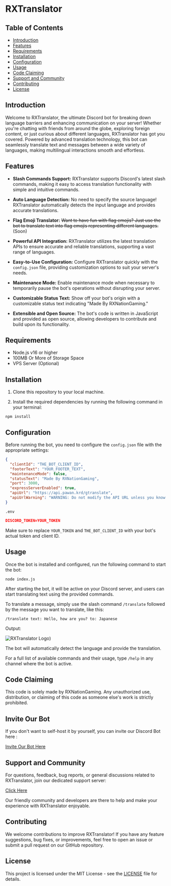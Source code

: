 # RXTranslator

## Table of Contents
- [Introduction](#introduction)
- [Features](#features)
- [Requirements](#requirements)
- [Installation](#installation)
- [Configuration](#configuration)
- [Usage](#usage)
- [Code Claiming](#code-claiming)
- [Support and Community](#support-and-community)
- [Contributing](#contributing)
- [License](#license)

## Introduction

Welcome to RXTranslator, the ultimate Discord bot for breaking down language barriers and enhancing communication on your server! Whether you're chatting with friends from around the globe, exploring foreign content, or just curious about different languages, RXTranslator has got you covered. Powered by advanced translation technology, this bot can seamlessly translate text and messages between a wide variety of languages, making multilingual interactions smooth and effortless.

## Features

- **Slash Commands Support:** RXTranslator supports Discord's latest slash commands, making it easy to access translation functionality with simple and intuitive commands.

- **Auto Language Detection:** No need to specify the source language! RXTranslator automatically detects the input language and provides accurate translations.

- **Flag Emoji Translator:** ~~Want to have fun with flag emojis? Just use the bot to translate text into flag emojis representing different languages.~~ (Soon)

- **Powerful API Integration:** RXTranslator utilizes the latest translation APIs to ensure accurate and reliable translations, supporting a vast range of languages.

- **Easy-to-Use Configuration:** Configure RXTranslator quickly with the `config.json` file, providing customization options to suit your server's needs.

- **Maintenance Mode:** Enable maintenance mode when necessary to temporarily pause the bot's operations without disrupting your server.

- **Customizable Status Text:** Show off your bot's origin with a customizable status text indicating "Made By RXNationGaming."

- **Extensible and Open Source:** The bot's code is written in JavaScript and provided as open source, allowing developers to contribute and build upon its functionality.

## Requirements

- Node.js v16 or higher
- 100MB Or More of Storage Space
- VPS Server (Optional)

## Installation

1. Clone this repository to your local machine.

2. Install the required dependencies by running the following command in your terminal:

```
npm install
```

## Configuration

Before running the bot, you need to configure the `config.json` file with the appropriate settings:

```json
{
  "clientId": "THE_BOT_CLIENT_ID",
  "footerText": "YOUR_FOOTER_TEXT",
  "maintenanceMode": false,
  "statusText": "Made By RXNationGaming",
  "port": 3000,
  "expressServerEnabled": true,
  "apiUrl": "https://api.pawan.krd/gtranslate",
  "apiUrlWarning": "WARNING: Do not modify the API URL unless you know what you are doing! This can cause unexpected behavior and break the bot's functionality. | Optional Link For API: https://api.pawan.krd/mtranslate (Recommended & Offers Almost All Of It's Languages)"
}
```

`.env`
```json
DISCORD_TOKEN=YOUR_TOKEN
```

Make sure to replace `YOUR_TOKEN` and `THE_BOT_CLIENT_ID` with your bot's actual token and client ID.

## Usage

Once the bot is installed and configured, run the following command to start the bot:

```
node index.js
```

After starting the bot, it will be active on your Discord server, and users can start translating text using the provided commands.

To translate a message, simply use the slash command `/translate` followed by the message you want to translate, like this:

```
/translate text: Hello, how are you? to: Japanese
```

Output:

![RXTranslator Logo](https://media.discordapp.net/attachments/889544904236224622/1140828141254881370/image.png))

The bot will automatically detect the language and provide the translation.

For a full list of available commands and their usage, type `/help` in any channel where the bot is active.

## Code Claiming

This code is solely made by RXNationGaming. Any unauthorized use, distribution, or claiming of this code as someone else's work is strictly prohibited.

## Invite Our Bot

If you don't want to self-host it by yourself, you can invite our Discord Bot here :

[Invite Our Bot Here](https://discord.com/api/oauth2/authorize?client_id=824202332992045056&permissions=2147601408&scope=bot%20applications.commands)

## Support and Community

For questions, feedback, bug reports, or general discussions related to RXTranslator, join our dedicated support server:

[Click Here](https://discord.gg/2wPQv5NcHD)

Our friendly community and developers are there to help and make your experience with RXTranslator enjoyable.

## Contributing

We welcome contributions to improve RXTranslator! If you have any feature suggestions, bug fixes, or improvements, feel free to open an issue or submit a pull request on our GitHub repository.

## License

This project is licensed under the MIT License - see the [LICENSE](LICENSE) file for details.
